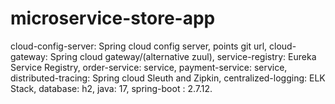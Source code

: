 # microservice-store-app

cloud-config-server: Spring cloud config server, points git url,
cloud-gateway:  Spring cloud gateway/(alternative zuul),
service-registry: Eureka Service Registry,
order-service: service,
payment-service: service,
distributed-tracing: Spring cloud Sleuth and Zipkin,
centralized-logging: ELK Stack,
database: h2,
java: 17,
spring-boot : 2.7.12.
